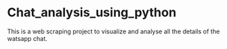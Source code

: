 # Chat_analysis_using_python

This is a web scraping project to visualize and analyse all the details of the watsapp chat.
